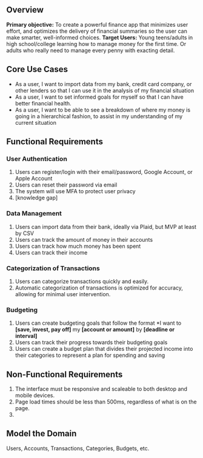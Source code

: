 ## Overview
**Primary objective:** To create a powerful finance app that minimizes user effort, and optimizes the delivery of financial summaries so the user can make smarter, well-informed choices. 
**Target Users:** Young teens/adults in high school/college learning how to manage money for the first time. Or adults who really need to manage every penny with exacting detail. 
## Core Use Cases
* As a user, I want to import data from my bank, credit card company, or other lenders so that I can use it in the analysis of my financial situation
* As a user, I want to set informed goals for myself so that I can have better financial health.
* As a user, I want to be able to see a breakdown of where my money is going in a hierarchical fashion, to assist in my understanding of my current situation
## Functional Requirements
### User Authentication
1. Users can register/login with their email/password, Google Account, or Apple Account
2. Users can reset their password via email
3. The system will use MFA to protect user privacy
4. \[knowledge gap\]
### Data Management
1. Users can import data from their bank, ideally via Plaid, but MVP at least by CSV
2. Users can track the amount of money in their accounts
3. Users can track how much money has been spent
4. Users can track their income
### Categorization of Transactions
1. Users can categorize transactions quickly and easily.
2. Automatic categorization of transactions is optimized for accuracy, allowing for minimal user intervention. 
### Budgeting
1. Users can create budgeting goals that follow the format *I want to **\[save, invest, pay off]** my **\[account or amount\]** by **\[deadline or interval\]**
2. Users can track their progress towards their budgeting goals
3. Users can create a budget plan that divides their projected income into their categories to represent a plan for spending and saving
## Non-Functional Requirements
1. The interface must be responsive and scaleable to both desktop and mobile devices.
2. Page load times should be less than 500ms, regardless of what is on the page. 
3. 
## Model the Domain
Users, Accounts, Transactions, Categories, Budgets, etc. 
